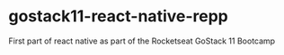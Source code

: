 # gostack11-react-native-repp
First part of react native as part of the Rocketseat GoStack 11 Bootcamp 
